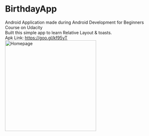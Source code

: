 # BirthdayApp
Android Application made during Android Development for Beginners Course on Udacity  
Built this simple app to learn Relative Layout & toasts.  
Apk Link: https://goo.gl/kf95yT
<img src="https://cloud.githubusercontent.com/assets/3167278/10827082/003d66ea-7e93-11e5-8413-82797132bae5.png" alt="Homepage" width="300px"/>
